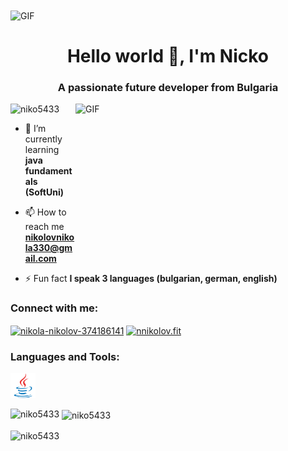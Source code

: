 <img align="center" alt="GIF" src="https://ucscextension-live-28cd95cf77884d15bb06-01c17c1.divio-media.net/images/java-programmin-for-beginner.2e16d0ba.fill-2400x858-c100.jpg" width="1500" height="350" />

<h1 align="center">Hello world 👋, I'm Nicko</h1>
<h3 align="center">A passionate future developer from Bulgaria</h3>

<img align="right" alt="GIF" src="https://user-images.githubusercontent.com/106319618/195994303-6a61dc70-3630-4598-87c0-7bf88b2553ac.gif" width="400" height="250" />

<p align="left"> <img src="https://komarev.com/ghpvc/?username=niko5433&label=Profile%20views&color=0e75b6&style=flat" alt="niko5433" /> </p>

- 🌱 I’m currently learning **java fundamentals (SoftUni)**

- 📫 How to reach me **nikolovnikola330@gmail.com**

- ⚡ Fun fact **I speak 3 languages (bulgarian, german, english)**

<h3 align="left">Connect with me:</h3>
<p align="left">
<a href="https://linkedin.com/in/nikola-nikolov-374186141" target="blank"><img align="center" src="https://raw.githubusercontent.com/rahuldkjain/github-profile-readme-generator/master/src/images/icons/Social/linked-in-alt.svg" alt="nikola-nikolov-374186141" height="30" width="40" /></a>
<a href="https://instagram.com/nnikolov.fit" target="blank"><img align="center" src="https://raw.githubusercontent.com/rahuldkjain/github-profile-readme-generator/master/src/images/icons/Social/instagram.svg" alt="nnikolov.fit" height="30" width="40" /></a>
</p>

<h3 align="left">Languages and Tools:</h3>
<p align="left"> <a href="https://www.java.com" target="_blank" rel="noreferrer"> <img src="https://raw.githubusercontent.com/devicons/devicon/master/icons/java/java-original.svg" alt="java" width="40" height="40"/> </a> </p>

<p><img align="left" src="https://github-readme-stats.vercel.app/api/top-langs?username=niko5433&show_icons=true&locale=en&layout=compact" alt="niko5433" /></p>

<p>&nbsp;<img align="center" src="https://github-readme-stats.vercel.app/api?username=niko5433&show_icons=true&locale=en" alt="niko5433" /></p>

<p><img align="center" src="https://github-readme-streak-stats.herokuapp.com/?user=niko5433&" alt="niko5433" /></p>
